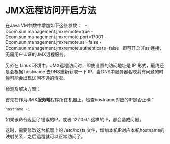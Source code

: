 # JMX远程访问开启方法

在Java VM参数中增加如下这些参数：
 
    -Dcom.sun.management.jmxremote=true
    -Dcom.sun.management.jmxremote.port=17001
    -Dcom.sun.management.jmxremote.ssl=false
    -Dcom.sun.management.jmxremote.authenticate=false
 
即可开启非ssl连接，无需用户认证的JMX远程服务。

另外在 Linux 环境中，JMX远程访问时，即使设置的访问地址是 IP 形式，最终还是会根据 hostname 去DNS重新获取一下 IP，当DNS中服务器名映射有问题的时候可能会出现访问不通的情况。

检测及解决方案：

首先在作为JMX**服务端**程序所在机器上，检查hostname对应的IP是否正确：

    hostname -i

如果该命令返回了错误的IP，或者 127.0.0.1 这样的IP，都会造成问题。

这时，需要修改这台机器上的 /etc/hosts 文件，增加本机IP对应本机hostname的映射关系，之后远程就可以正常访问了。
